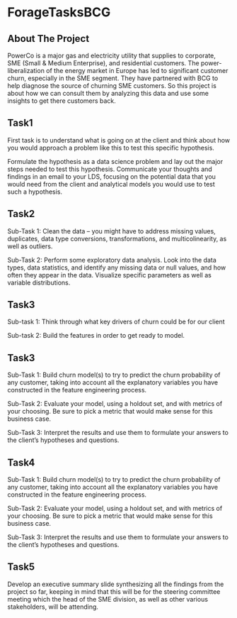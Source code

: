 # ForageTasksBCG
<!-- ABOUT THE PROJECT -->
## About The Project
PowerCo is a major gas and electricity utility that supplies to corporate, SME (Small & Medium Enterprise), and residential customers. The power-liberalization of the energy market in Europe has led to significant customer churn, especially in the SME segment. They have partnered with BCG to help diagnose the source of churning SME customers.
So this project is about how we can consult them by analyzing this data and use some insights to get there customers back.

<!-- TASKS -->
## Task1
First task is to understand what is going on at the client and think about how you would approach a problem like this to test this specific hypothesis.

Formulate the hypothesis as a data science problem and lay out the major steps needed to test this hypothesis. Communicate your thoughts and findings in an email to your LDS, focusing on the potential data that you would need from the client and analytical models you would use to test such a hypothesis.

## Task2
Sub-Task 1:
Clean the data – you might have to address missing values, duplicates, data type conversions, transformations, and multicolinearity, as well as outliers.

Sub-Task 2:
Perform some exploratory data analysis. Look into the data types, data statistics, and identify any missing data or null values, and how often they appear in the data. Visualize specific parameters as well as variable distributions.

## Task3
Sub-task 1: 
Think through what key drivers of churn could be for our client

Sub-task 2: 
Build the features in order to get ready to model.

## Task3
Sub-Task 1:
Build churn model(s) to try to predict the churn probability of any customer, taking into account all the explanatory variables you have constructed in the feature engineering process.

Sub-Task 2:
Evaluate your model, using a holdout set, and with metrics of your choosing. Be sure to pick a metric that would make sense for this business case.

Sub-Task 3:
Interpret the results and use them to formulate your answers to the client’s hypotheses and questions.

## Task4
Sub-Task 1:
Build churn model(s) to try to predict the churn probability of any customer, taking into account all the explanatory variables you have constructed in the feature engineering process.

Sub-Task 2:
Evaluate your model, using a holdout set, and with metrics of your choosing. Be sure to pick a metric that would make sense for this business case.

Sub-Task 3:
Interpret the results and use them to formulate your answers to the client’s hypotheses and questions.

## Task5
Develop an executive summary slide synthesizing all the findings from the project so far, keeping in mind that this will be for the steering committee meeting which the head of the SME division, as well as other various stakeholders, will be attending.
